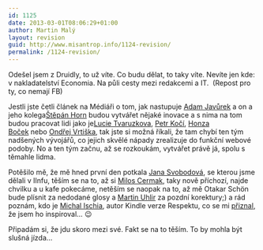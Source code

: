 ```yaml
---
id: 1125
date: 2013-03-01T08:06:29+01:00
author: Martin Malý
layout: revision
guid: http://www.misantrop.info/1124-revision/
permalink: /1124-revision/
---
```

Odešel jsem z Druidly, to už víte. Co budu dělat, to taky víte. Nevíte jen kde: v nakladatelství Economia. Na půli cesty mezi redakcemi a IT.  (Repost pro ty, co nemají FB)  
<!--more-->

  
Jestli jste četli článek na Médiáři o tom, jak nastupuje <a href="https://www.facebook.com/adam.javurek?group_id=0" data-hovercard="/ajax/hovercard/user.php?id=703547562&extragetparams=%7B%22group_id%22%3A0%7D">Adam Javůrek</a> a on a jeho kolega<a href="https://www.facebook.com/stepanhorn?group_id=0" data-hovercard="/ajax/hovercard/user.php?id=1003973261&extragetparams=%7B%22group_id%22%3A0%7D">Štěpán Horn</a> budou vytvářet nějaké inovace a s nima na tom budou pracovat lidi jako je<a href="https://www.facebook.com/lucie.tvaruzkova.5?group_id=0" data-hovercard="/ajax/hovercard/user.php?id=765048310&extragetparams=%7B%22group_id%22%3A0%7D">Lucie Tvaruzkova</a>, <a href="https://www.facebook.com/kocipetr?group_id=0" data-hovercard="/ajax/hovercard/user.php?id=666157577&extragetparams=%7B%22group_id%22%3A0%7D">Petr Kočí</a>, <a href="https://www.facebook.com/honzabocek?group_id=0" data-hovercard="/ajax/hovercard/user.php?id=1088435445&extragetparams=%7B%22group_id%22%3A0%7D">Honza Boček</a> nebo <a href="https://www.facebook.com/ondrej.vrtiska?group_id=0" data-hovercard="/ajax/hovercard/user.php?id=100003241865148&extragetparams=%7B%22group_id%22%3A0%7D">Ondřej Vrtiška</a>, tak jste si možná říkali, že tam chybí ten tým nadšených vývojářů, co jejich skvělé nápady zrealizuje do funkční webové podoby. No a ten tým začnu, až se rozkoukám, vytvářet právě já, spolu s těmahle lidma.

Potěšilo mě, že mě hned první den potkala <a href="https://www.facebook.com/jana.svobodova.92505?group_id=0" data-hovercard="/ajax/hovercard/user.php?id=1570609243&extragetparams=%7B%22group_id%22%3A0%7D">Jana Svobodová</a>, se kterou jsme dělali v IInfu, těším se na to, až si <a href="https://www.facebook.com/milos.cermak?group_id=0" data-hovercard="/ajax/hovercard/user.php?id=712386679&extragetparams=%7B%22group_id%22%3A0%7D">Milos Cermak</a>, taky nově příchozí, najde chvilku a u kafe pokecáme, netěším se naopak na to, až mě Otakar Schön bude plísnit za nedodané glosy a <a href="https://www.facebook.com/martin.uhlir?group_id=0" data-hovercard="/ajax/hovercard/user.php?id=1614115215&extragetparams=%7B%22group_id%22%3A0%7D">Martin Uhlir</a> za pozdní korektury;) a rád poznám, kdo je <a href="https://www.facebook.com/michal.ischia?group_id=0" data-hovercard="/ajax/hovercard/user.php?id=100000024772921&extragetparams=%7B%22group_id%22%3A0%7D">Michal Ischia</a>, autor Kindle verze Respektu, co se mi [přiznal](http://www.misantrop.info/radost-z-prace-ktera-k-necemu-byla/), že jsem ho inspiroval&#8230; 😉

Připadám si, že jdu skoro mezi své. Fakt se na to těším. To by mohla být slušná jízda&#8230;